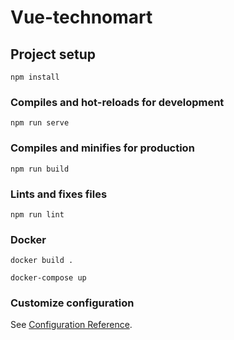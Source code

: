 # Vue-technomart

## Project setup
```
npm install
```

### Compiles and hot-reloads for development
```
npm run serve
```

### Compiles and minifies for production
```
npm run build
```

### Lints and fixes files
```
npm run lint
```


### Docker
```
docker build .

docker-compose up
```

### Customize configuration
See [Configuration Reference](https://cli.vuejs.org/config/).
